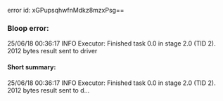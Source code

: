 error id: xGPupsqhwfnMdkz8mzxPsg==
### Bloop error:

25/06/18 00:36:17 INFO Executor: Finished task 0.0 in stage 2.0 (TID 2). 2012 bytes result sent to driver
#### Short summary: 

25/06/18 00:36:17 INFO Executor: Finished task 0.0 in stage 2.0 (TID 2). 2012 bytes result sent to d...
